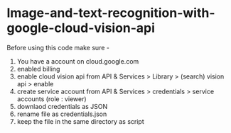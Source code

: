 # Image-and-text-recognition-with-google-cloud-vision-api
Before using this code make sure -
1. You have a account on cloud.google.com
2. enabled billing
3. enable cloud vision api from API & Services > Library > (search) vision api > enable
4. create service account from API & Services > credentials > service accounts (role : viewer)
5. downlaod credentials as JSON
6. rename file as credentials.json
7. keep the file in the same directory as script
